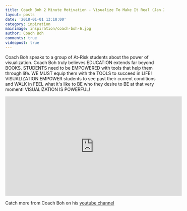```yaml
---
title: Coach Boh 2 Minute Motivation - Visualize To Make It Real (Jan 2018)
layout: posts
date: '2018-01-01 13:10:00'
category: inpiration
mainimage: inspiration/coach-boh-6.jpg
author: Coach Boh
comments: true
videopost: true
---
```


Coach Boh speaks to a group of At-Risk students about the power of visualization.  Coach Boh truly believes EDUCATION extends far beyond BOOKS.  STUDENTS need to be EMPOWERED with tools that help them through life.  WE MUST equip them with the TOOLS to succeed in LIFE!  VISUALIZATION EMPOWER students to see past their current conditions and WALK in FEEL what it's like to BE who they desire to BE at that very moment! VISUALIZATION IS POWERFUL!

<div class="embed-responsive embed-responsive-16by9">
  <iframe class="embed-responsive-item" width="560" height="315" src="https://www.youtube.com/embed/HznDH_4lmJs?enablejsapi=1&autoplay=0&cc_load_policy=0&iv_load_policy=3&loop=1&modestbranding=0&rel=0&showinfo=0&theme=dark&color=red&autohide=2&controls=2&playsinline=1" frameborder="0" allowfullscreen></iframe>
</div>

Catch more from Coach Boh on his <a href="https://www.youtube.com/coachboh" target="_blank">youtube channel</a>